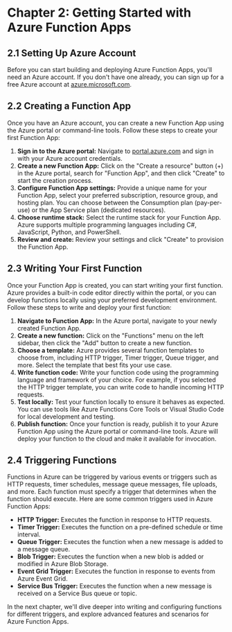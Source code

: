 # Chapter 2: Getting Started with Azure Function Apps

## 2.1 Setting Up Azure Account
Before you can start building and deploying Azure Function Apps, you'll need an Azure account. If you don't have one already, you can sign up for a free Azure account at [azure.microsoft.com](https://azure.microsoft.com/).

## 2.2 Creating a Function App
Once you have an Azure account, you can create a new Function App using the Azure portal or command-line tools. Follow these steps to create your first Function App:
1. **Sign in to the Azure portal:** Navigate to [portal.azure.com](https://portal.azure.com/) and sign in with your Azure account credentials.
2. **Create a new Function App:** Click on the "Create a resource" button (+) in the Azure portal, search for "Function App", and then click "Create" to start the creation process.
3. **Configure Function App settings:** Provide a unique name for your Function App, select your preferred subscription, resource group, and hosting plan. You can choose between the Consumption plan (pay-per-use) or the App Service plan (dedicated resources).
4. **Choose runtime stack:** Select the runtime stack for your Function App. Azure supports multiple programming languages including C#, JavaScript, Python, and PowerShell.
5. **Review and create:** Review your settings and click "Create" to provision the Function App.

## 2.3 Writing Your First Function
Once your Function App is created, you can start writing your first function. Azure provides a built-in code editor directly within the portal, or you can develop functions locally using your preferred development environment. Follow these steps to write and deploy your first function:
1. **Navigate to Function App:** In the Azure portal, navigate to your newly created Function App.
2. **Create a new function:** Click on the "Functions" menu on the left sidebar, then click the "Add" button to create a new function.
3. **Choose a template:** Azure provides several function templates to choose from, including HTTP trigger, Timer trigger, Queue trigger, and more. Select the template that best fits your use case.
4. **Write function code:** Write your function code using the programming language and framework of your choice. For example, if you selected the HTTP trigger template, you can write code to handle incoming HTTP requests.
5. **Test locally:** Test your function locally to ensure it behaves as expected. You can use tools like Azure Functions Core Tools or Visual Studio Code for local development and testing.
6. **Publish function:** Once your function is ready, publish it to your Azure Function App using the Azure portal or command-line tools. Azure will deploy your function to the cloud and make it available for invocation.

## 2.4 Triggering Functions
Functions in Azure can be triggered by various events or triggers such as HTTP requests, timer schedules, message queue messages, file uploads, and more. Each function must specify a trigger that determines when the function should execute. Here are some common triggers used in Azure Function Apps:
- **HTTP Trigger:** Executes the function in response to HTTP requests.
- **Timer Trigger:** Executes the function on a pre-defined schedule or time interval.
- **Queue Trigger:** Executes the function when a new message is added to a message queue.
- **Blob Trigger:** Executes the function when a new blob is added or modified in Azure Blob Storage.
- **Event Grid Trigger:** Executes the function in response to events from Azure Event Grid.
- **Service Bus Trigger:** Executes the function when a new message is received on a Service Bus queue or topic.

In the next chapter, we'll dive deeper into writing and configuring functions for different triggers, and explore advanced features and scenarios for Azure Function Apps.
